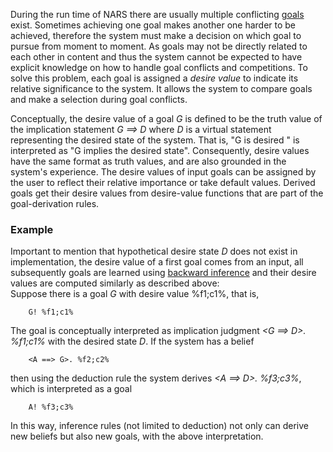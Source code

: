 During the run time of NARS there are usually multiple conflicting [goals](https://github.com/opennars/opennars/wiki/Sentence:-types,-format) exist. Sometimes achieving one goal makes another one harder to be achieved, therefore the system must make a decision on which goal to pursue from moment to moment. As goals may not be directly related to each other in content and thus the system cannot be expected to have explicit knowledge on how to handle goal conflicts and competitions. To solve this problem, each goal is assigned a _desire value_ to indicate its relative significance to the system. It allows the system to compare goals and make a selection during goal conflicts.

Conceptually, the desire value of a goal _G_ is defined to be the truth value of the implication statement _G ==> D_ where _D_ is a virtual statement representing the desired state of the system. That is, "G is desired " is interpreted as "G implies the desired state". Consequently, desire values have the same format as truth values, and are also grounded in the system's experience. The desire values of input goals can be assigned by the user to reflect their relative importance or take default values. Derived goals get their desire values from desire-value functions that are part of the goal-derivation rules.

### Example

Important to mention that hypothetical desire state _D_ does not exist in implementation, the desire value of a first goal comes from an input, all subsequently goals are learned using [backward inference](https://github.com/opennars/opennars/wiki/Backward-Inference-in-OpenNARS) and their desire values are computed similarly as described above: <br/>
Suppose there is a goal _G_ with desire value %f1;c1%, that is, 
```
    G! %f1;c1%
```
The goal is conceptually interpreted as implication judgment _<G ==> D>. %f1;c1%_ with the desired state _D_. If the system has a belief
```
    <A ==> G>. %f2;c2%
```
then using the deduction rule the system derives _<A ==> D>. %f3;c3%_, which is interpreted as a goal
```
    A! %f3;c3%
```
In this way, inference rules (not limited to deduction) not only can derive new beliefs but also new goals, with the above interpretation. 



